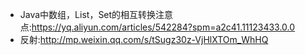 * Java中数组，List，Set的相互转换注意点:https://yq.aliyun.com/articles/542284?spm=a2c41.11123433.0.0 
* 反射:http://mp.weixin.qq.com/s/tSugz30z-VjHlXTOm_WhHQ